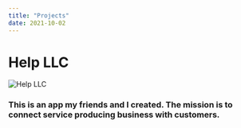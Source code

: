 ```yaml
---
title: "Projects"
date: 2021-10-02
---
```


# Help LLC

![Help LLC](https://user-images.githubusercontent.com/47620535/135741110-f3a01bf7-6884-4f48-806b-5188b04410db.png)

### This is an app my friends and I created. The mission is to connect service producing business with customers. 
